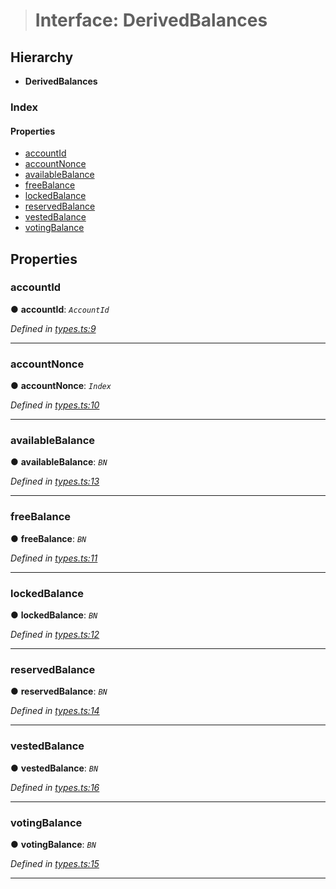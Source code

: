 > # Interface: DerivedBalances

## Hierarchy

* **DerivedBalances**

### Index

#### Properties

* [accountId](_types_.derivedbalances.md#accountid)
* [accountNonce](_types_.derivedbalances.md#accountnonce)
* [availableBalance](_types_.derivedbalances.md#availablebalance)
* [freeBalance](_types_.derivedbalances.md#freebalance)
* [lockedBalance](_types_.derivedbalances.md#lockedbalance)
* [reservedBalance](_types_.derivedbalances.md#reservedbalance)
* [vestedBalance](_types_.derivedbalances.md#vestedbalance)
* [votingBalance](_types_.derivedbalances.md#votingbalance)

## Properties

###  accountId

● **accountId**: *`AccountId`*

*Defined in [types.ts:9](https://github.com/polkadot-js/api/blob/68b07eb/packages/api-derive/src/types.ts#L9)*

___

###  accountNonce

● **accountNonce**: *`Index`*

*Defined in [types.ts:10](https://github.com/polkadot-js/api/blob/68b07eb/packages/api-derive/src/types.ts#L10)*

___

###  availableBalance

● **availableBalance**: *`BN`*

*Defined in [types.ts:13](https://github.com/polkadot-js/api/blob/68b07eb/packages/api-derive/src/types.ts#L13)*

___

###  freeBalance

● **freeBalance**: *`BN`*

*Defined in [types.ts:11](https://github.com/polkadot-js/api/blob/68b07eb/packages/api-derive/src/types.ts#L11)*

___

###  lockedBalance

● **lockedBalance**: *`BN`*

*Defined in [types.ts:12](https://github.com/polkadot-js/api/blob/68b07eb/packages/api-derive/src/types.ts#L12)*

___

###  reservedBalance

● **reservedBalance**: *`BN`*

*Defined in [types.ts:14](https://github.com/polkadot-js/api/blob/68b07eb/packages/api-derive/src/types.ts#L14)*

___

###  vestedBalance

● **vestedBalance**: *`BN`*

*Defined in [types.ts:16](https://github.com/polkadot-js/api/blob/68b07eb/packages/api-derive/src/types.ts#L16)*

___

###  votingBalance

● **votingBalance**: *`BN`*

*Defined in [types.ts:15](https://github.com/polkadot-js/api/blob/68b07eb/packages/api-derive/src/types.ts#L15)*

___